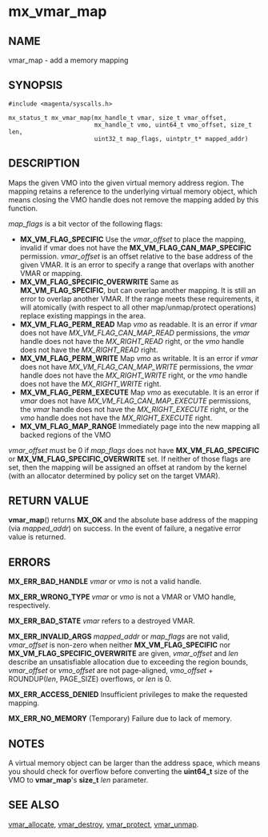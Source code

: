 # mx_vmar_map

## NAME

vmar_map - add a memory mapping

## SYNOPSIS

```
#include <magenta/syscalls.h>

mx_status_t mx_vmar_map(mx_handle_t vmar, size_t vmar_offset,
                        mx_handle_t vmo, uint64_t vmo_offset, size_t len,
                        uint32_t map_flags, uintptr_t* mapped_addr)
```

## DESCRIPTION

Maps the given VMO into the given virtual memory address region.  The mapping
retains a reference to the underlying virtual memory object, which means
closing the VMO handle does not remove the mapping added by this function.

*map_flags* is a bit vector of the following flags:
- **MX_VM_FLAG_SPECIFIC**  Use the *vmar_offset* to place the mapping, invalid if
  vmar does not have the **MX_VM_FLAG_CAN_MAP_SPECIFIC** permission.
  *vmar_offset* is an offset relative to the base address of the given VMAR.
  It is an error to specify a range that overlaps with another VMAR or mapping.
- **MX_VM_FLAG_SPECIFIC_OVERWRITE**  Same as **MX_VM_FLAG_SPECIFIC**, but can
  overlap another mapping.  It is still an error to overlap another VMAR.  If
  the range meets these requirements, it will atomically (with respect to all
  other map/unmap/protect operations) replace existing mappings in the area.
- **MX_VM_FLAG_PERM_READ**  Map *vmo* as readable.  It is an error if *vmar*
  does not have *MX_VM_FLAG_CAN_MAP_READ* permissions, the *vmar* handle does
  not have the *MX_RIGHT_READ* right, or the *vmo* handle does not have the
  *MX_RIGHT_READ* right.
- **MX_VM_FLAG_PERM_WRITE**  Map *vmo* as writable.  It is an error if *vmar*
  does not have *MX_VM_FLAG_CAN_MAP_WRITE* permissions, the *vmar* handle does
  not have the *MX_RIGHT_WRITE* right, or the *vmo* handle does not have the
  *MX_RIGHT_WRITE* right.
- **MX_VM_FLAG_PERM_EXECUTE**  Map *vmo* as executable.  It is an error if *vmar*
  does not have *MX_VM_FLAG_CAN_MAP_EXECUTE* permissions, the *vmar* handle does
  not have the *MX_RIGHT_EXECUTE* right, or the *vmo* handle does not have the
  *MX_RIGHT_EXECUTE* right.
- **MX_VM_FLAG_MAP_RANGE**  Immediately page into the new mapping all backed
  regions of the VMO

*vmar_offset* must be 0 if *map_flags* does not have **MX_VM_FLAG_SPECIFIC** or
**MX_VM_FLAG_SPECIFIC_OVERWRITE** set.  If neither of those flags are set, then
the mapping will be assigned an offset at random by the kernel (with an
allocator determined by policy set on the target VMAR).

## RETURN VALUE

**vmar_map**() returns **MX_OK** and the absolute base address of the
mapping (via *mapped_addr*) on success.  In the event of failure, a negative
error value is returned.

## ERRORS

**MX_ERR_BAD_HANDLE**  *vmar* or *vmo* is not a valid handle.

**MX_ERR_WRONG_TYPE**  *vmar* or *vmo* is not a VMAR or VMO handle, respectively.

**MX_ERR_BAD_STATE**  *vmar* refers to a destroyed VMAR.

**MX_ERR_INVALID_ARGS** *mapped_addr* or *map_flags* are not valid, *vmar_offset* is
non-zero when neither **MX_VM_FLAG_SPECIFIC** nor
**MX_VM_FLAG_SPECIFIC_OVERWRITE** are given, *vmar_offset* and *len*
describe an unsatisfiable allocation due to exceeding the region bounds,
*vmar_offset* or *vmo_offset* are not page-aligned,
*vmo_offset* + ROUNDUP(*len*, PAGE_SIZE) overflows, or *len* is 0.

**MX_ERR_ACCESS_DENIED**  Insufficient privileges to make the requested mapping.

**MX_ERR_NO_MEMORY**  (Temporary) Failure due to lack of memory.

## NOTES

A virtual memory object can be larger than the address space, which means you
should check for overflow before converting the **uint64_t** size of the VMO to
**vmar_map**'s **size_t** *len* parameter.

## SEE ALSO

[vmar_allocate](vmar_allocate.md),
[vmar_destroy](vmar_destroy.md),
[vmar_protect](vmar_protect.md),
[vmar_unmap](vmar_unmap.md).
